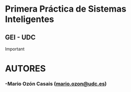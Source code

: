 # Primera Práctica de Sistemas Inteligentes

## GEI - UDC

> [!IMPORTANT]
> # AUTORES
>
>   ### -Mario Ozón Casais (mario.ozon@udc.es)
